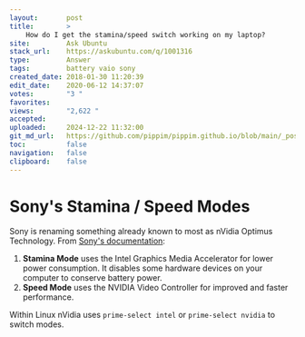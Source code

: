 ```yaml
---
layout:       post
title:        >
    How do I get the stamina/speed switch working on my laptop?
site:         Ask Ubuntu
stack_url:    https://askubuntu.com/q/1001316
type:         Answer
tags:         battery vaio sony
created_date: 2018-01-30 11:20:39
edit_date:    2020-06-12 14:37:07
votes:        "3 "
favorites:    
views:        "2,622 "
accepted:     
uploaded:     2024-12-22 11:32:00
git_md_url:   https://github.com/pippim/pippim.github.io/blob/main/_posts/2018/2018-01-30-How-do-I-get-the-stamina_speed-switch-working-on-my-laptop_.md
toc:          false
navigation:   false
clipboard:    false
---
```


# Sony's Stamina / Speed Modes

Sony is renaming something already known to most as nVidia Optimus Technology. From [Sony's documentation][1]:


  1.  **Stamina Mode** uses the Intel Graphics Media Accelerator for lower power consumption. It disables some hardware devices on your computer to conserve battery power.
  2.  **Speed Mode** uses the NVIDIA Video Controller for improved and faster performance.


Within Linux nVidia uses `prime-select intel` or `prime-select nvidia` to switch modes.

  [1]: https://sony-paa-pa-en-web--paa.custhelp.com/app/answers/detail/a_id/12698/~/what-is-the-difference-between-stamina-and-speed-mode%3F
